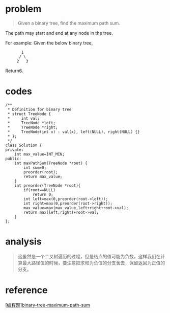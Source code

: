 # problem
> Given a binary tree, find the maximum path sum.

The path may start and end at any node in the tree.

For example:
Given the below binary tree,
```
       1
      / \
     2   3
```
Return6.

# codes
```
/**
 * Definition for binary tree
 * struct TreeNode {
 *     int val;
 *     TreeNode *left;
 *     TreeNode *right;
 *     TreeNode(int x) : val(x), left(NULL), right(NULL) {}
 * };
 */
class Solution {
private:
    int max_value=INT_MIN;
public:
    int maxPathSum(TreeNode *root) {
        int sum=0;
        preorder(root);
        return max_value;
    }
    int preorder(TreeNode *root){
        if(root==NULL)
            return 0;
        int left=max(0,preorder(root->left));
        int right=max(0,preorder(root->right));
        max_value=max(max_value,left+right+root->val);
        return max(left,right)+root->val;
    }
};
```

# analysis
>这虽然是一个二叉树遍历的过程，但是结点的值可能为负数，这样我们在计算最大路径值的时候，要注意把求和为负值的分支舍去，保留返回为正值的分支。

# reference
[[编程题]binary-tree-maximum-path-sum][1]

[1]: https://www.nowcoder.com/questionTerminal/da785ea0f64b442488c125b441a4ba4a

